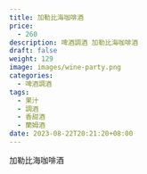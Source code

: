 ```yaml
---
title: 加勒比海咖啡酒
price:
  - 260
description: 啤酒調酒 加勒比海咖啡酒
draft: false
weight: 129
image: images/wine-party.png
categories:
  - 啤酒調酒
tags:
  - 果汁
  - 調酒
  - 香甜酒
  - 蘭姆酒
date: 2023-08-22T20:21:20+08:00
---
```


 加勒比海咖啡酒

